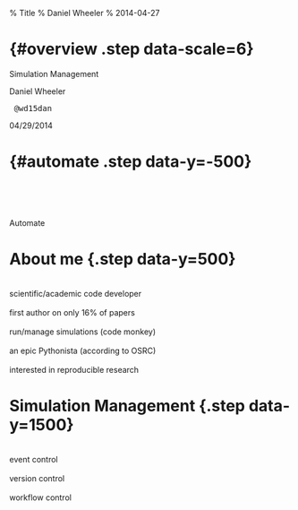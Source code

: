 % Title
% Daniel Wheeler
% 2014-04-27

# {#overview .step data-scale=6}

<p class="title">Simulation Management</p>

<p class="author"> Daniel Wheeler  </p>
<pre class="twitter"> @wd15dan </pre>

<p class="author"> 04/29/2014 </p>

# {#automate .step data-y=-500}

<br>
<br>
<br>
<p class="title"> Automate </p>

# About me {.step data-y=500}

<br>
scientific/academic code developer
<br>
<br>
first author on only 16% of papers
<br>
<br>
run/manage simulations (code monkey)
<br>
<br>
an epic Pythonista (according to OSRC)
<br>
<br>
interested in reproducible research 
<br>


# Simulation Management {.step data-y=1500}

<br>
event control
<br>
<br>
version control
<br>
<br>
workflow control

